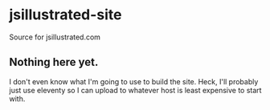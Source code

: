 # jsillustrated-site
Source for jsillustrated.com

## Nothing here yet.

I don't even know what I'm going to use to build the site. Heck, I'll probably just use eleventy so I can upload to whatever host is least expensive to start with.
